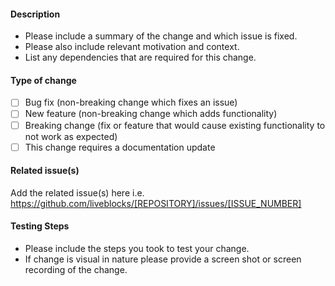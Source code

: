 #### Description

- Please include a summary of the change and which issue is fixed.
- Please also include relevant motivation and context.
- List any dependencies that are required for this change.

#### Type of change

<!-- Please delete options that are not relevant. -->

- [ ] Bug fix (non-breaking change which fixes an issue)
- [ ] New feature (non-breaking change which adds functionality)
- [ ] Breaking change (fix or feature that would cause existing functionality to
      not work as expected)
- [ ] This change requires a documentation update

#### Related issue(s)

 Add the related issue(s) here i.e.
 https://github.com/liveblocks/[REPOSITORY]/issues/[ISSUE_NUMBER] 

#### Testing Steps
- Please include the steps you took to test your change.  
- If change is visual in nature please provide a screen shot or screen recording of the change.
